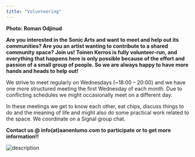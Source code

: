 ```yaml
---
title: "Volunteering"
---
```

**Photo: Roman Odjinud**

<div class="content-with-right-image">
  <div class="text-column">
  
**Are you interested in the Sonic Arts and want to meet and help out its communities? Are you an artist wanting to contribute to a shared community space? Join us! Toinen Kerros is fully volunteer-run, and everything that happens here is only possible because of the effort and passion of a small group of people. So we are always happy to have more hands and heads to help out!**

We strive to meet regularly on Wednesdays (~18:00 – 20:00) and we have one more structured meeting the first Wednesday of each month. 
Due to conflicting schedules we might occasionally meet on a different day.

In these meetings we get to know each other, eat chips, discuss things to do and the meaning of life and might also do some practical work related to the space. We coordinate on a Signal group chat.

<span class="big-text2"> **Contact us @ info(at)aanenlumo.com to participate or to get more information!!** </span>
  </div>
  <div class="image-column">
    <img src="https://aanenlumo.com/wp-content/uploads/2025/03/unnamed.jpg?w=1024" alt="description" />
  </div>
</div>